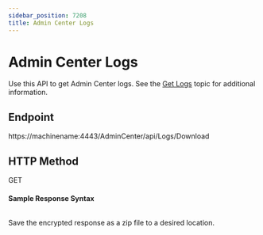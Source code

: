 ```yaml
---
sidebar_position: 7208
title: Admin Center Logs
---
```


# Admin Center Logs

Use this API to get Admin Center logs. See the [Get Logs](../../AdminCenter/General/Logs "Get Logs") topic for additional information.

## Endpoint

https://machinename:4443/AdminCenter/api/Logs/Download

## HTTP Method

GET

#### Sample Response Syntax

```

```
Save the encrypted response as a zip file to a desired location.